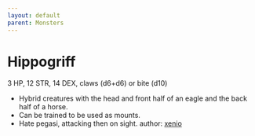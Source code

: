 ```yaml
---
layout: default
parent: Monsters
---
```

# Hippogriff
3 HP, 12 STR, 14 DEX, claws (d6+d6) or bite (d10)
- Hybrid creatures with the head and front half of an eagle and the back half of a horse.
- Can be trained to be used as mounts.
- Hate pegasi, attacking then on sight.
author: [xenio](https://xenioinabottle.blogspot.com)
